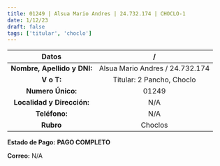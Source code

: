 ```yaml
---
title: 01249 | Alsua Mario Andres | 24.732.174 | CHOCLO-1
date: 1/12/23
draft: false
tags: ['titular', 'choclo']
---
```


|          **Datos**          |                /                |
|:---------------------------:|:-------------------------------:|
| **Nombre, Apellido y DNI:** | Alsua Mario Andres / 24.732.174 |
|          **V o T:**         |    Titular: 2 Pancho, Choclo    |
|      **Numero Único:**      |              01249              |
|  **Localidad y Dirección:** |               N/A               |
|        **Teléfono:**        |               N/A               |
|          **Rubro**          |             Choclos             |

**Estado de Pago:** **PAGO COMPLETO**

**Correo:** N/A
